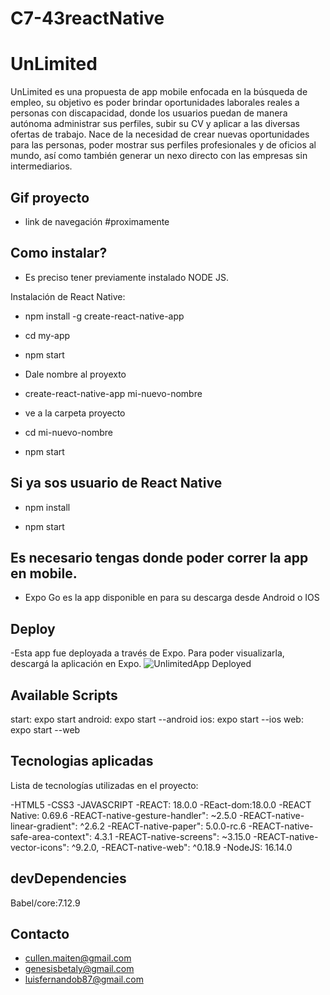 # C7-43reactNative

# UnLimited

UnLimited es una propuesta de app mobile enfocada en la búsqueda de empleo, su objetivo es poder brindar oportunidades laborales reales a personas con discapacidad,
donde los usuarios puedan de manera autónoma administrar sus perfiles, subir su CV y aplicar a las diversas ofertas de trabajo.
Nace de la necesidad de crear nuevas oportunidades para las personas, poder mostrar sus perfiles profesionales y de oficios al mundo,
así como también generar un nexo directo con las empresas sin intermediarios.

## Gif proyecto
- link de navegación
#proximamente
## Como instalar?
 - Es preciso tener previamente instalado NODE JS. 
 
Instalación de React Native:

- npm install -g create-react-native-app

 - cd my-app

 - npm start

 - Dale nombre al proyexto 
 - create-react-native-app mi-nuevo-nombre
 
 - ve a la carpeta proyecto
 - cd mi-nuevo-nombre

 - npm start

## Si ya sos usuario de React Native

 - npm install

 - npm start

## Es necesario tengas donde poder correr la app en mobile. 
- Expo Go es la app disponible en para su descarga desde Android o IOS

## Deploy
-Esta app fue deployada a través de Expo. Para poder visualizarla, descargá la aplicación en Expo.
![UnlimitedApp Deployed]("/assets/codigo-expo-app.png")


## Available Scripts
  start: expo start
  android: expo start --android
  ios: expo start --ios
  web: expo start --web
  
## Tecnologias aplicadas
Lista de tecnologías utilizadas en el proyecto:

-HTML5
-CSS3
-JAVASCRIPT
-REACT: 18.0.0
-REact-dom:18.0.0
-REACT Native: 0.69.6
-REACT-native-gesture-handler": ~2.5.0
-REACT-native-linear-gradient": ^2.6.2
-REACT-native-paper": 5.0.0-rc.6
-REACT-native-safe-area-context": 4.3.1
-REACT-native-screens": ~3.15.0
-REACT-native-vector-icons": ^9.2.0,
-REACT-native-web": ^0.18.9
-NodeJS: 16.14.0

## devDependencies
 Babel/core:7.12.9

## Contacto

- cullen.maiten@gmail.com
- genesisbetaly@gmail.com
- luisfernandob87@gmail.com
